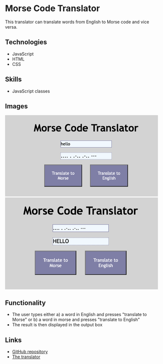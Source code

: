 # Morse Code Translator

This translator can translate words from English to Morse code and vice versa.

## Technologies
* JavaScript
* HTML
* CSS

## Skills
* JavaScript classes

## Images
<img src="https://github.com/blaisebuckland/morse-code-translator/blob/main/images/englishToMorse.png" alt="game-image-1" width=600>
<img src="https://github.com/blaisebuckland/morse-code-translator/blob/main/images/morseToEnglish.png" alt="game-image-2" width=600>


## Functionality
* The user types either a) a word in English and presses "translate to Morse" or b) a word in morse and presses "translate to English"
* The result is then displayed in the output box

## Links
* [GitHub repository](https://github.com/blaisebuckland/morse-code-translator) 
* [The translator](https://blaisebuckland.github.io/morse-code-translator/)